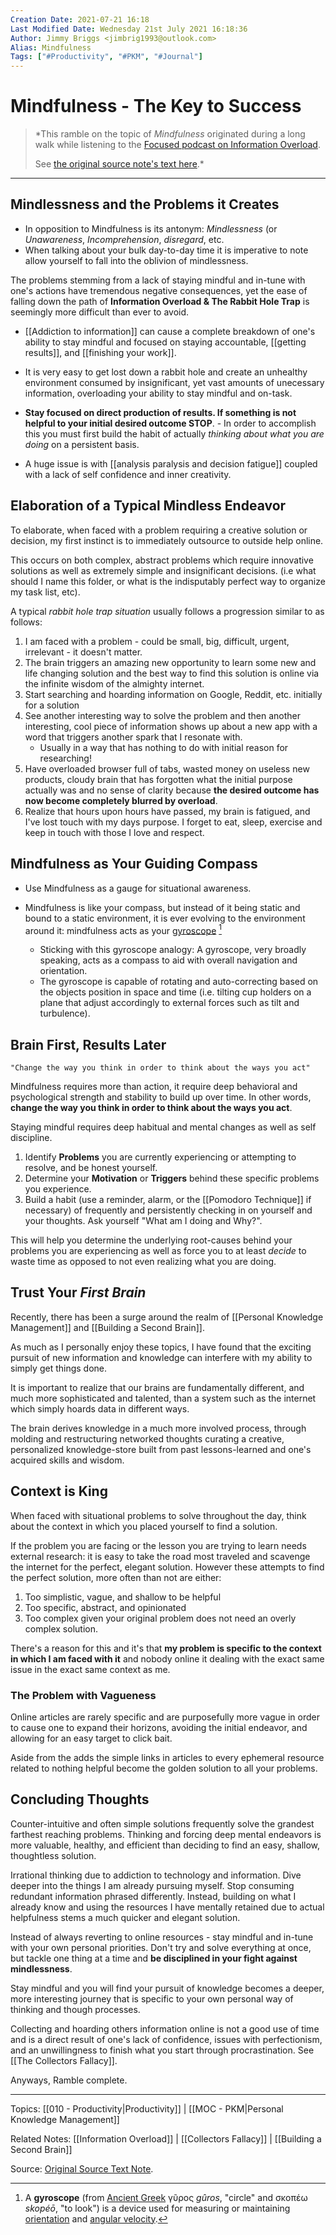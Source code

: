 ```yaml
---
Creation Date: 2021-07-21 16:18
Last Modified Date: Wednesday 21st July 2021 16:18:36
Author: Jimmy Briggs <jimbrig1993@outlook.com>
Alias: Mindfulness
Tags: ["#Productivity", "#PKM", "#Journal"]
---
```


# Mindfulness - The Key to Success

>*This ramble on the topic of *Mindfulness* originated during a long walk while listening to the [Focused podcast on Information Overload](https://pca.st/episode/91bfd694-bee3-4c77-9cd1-cb0fdedc95ef). 
>
>See [the original source note's text here](./assets/Mindfulness.txt).*

***

## Mindlessness and the Problems it Creates

- In opposition to Mindfulness is its antonym: *Mindlessness* (or *Unawareness*, *Incomprehension*, *disregard*, etc. 
- When talking about your bulk day-to-day time it is imperative to note allow yourself to fall into the oblivion of mindlessness. 

The problems stemming from a lack of staying mindful and in-tune with one's actions have tremendous negative consequences, yet the ease of falling down the path of **Information Overload & The Rabbit Hole Trap** is seemingly more difficult than ever to avoid.

- [[Addiction to information]] can cause a complete breakdown of one's ability to stay mindful and focused on staying accountable, [[getting results]], and [[finishing your work]].

- It is very easy to get lost down a rabbit hole and create an unhealthy environment consumed by insignificant, yet vast amounts of unecessary information, overloading your ability to stay mindful and on-task. 

- **Stay focused on direct production of results. If something is not helpful to your initial desired outcome STOP**. 
		- In order to accomplish this you must first build the habit of actually *thinking about what you are doing* on a persistent basis.

- A huge issue is with [[analysis paralysis and decision fatigue]] coupled with a lack of self confidence and inner creativity.

## Elaboration of a Typical Mindless Endeavor

To elaborate, when faced with a problem requiring a creative solution or decision, my first instinct is to immediately outsource to outside help online. 

This occurs on both complex, abstract problems which require innovative solutions as well as extremely simple and insignificant decisions. (i.e what should I name this folder, or what is the indisputably perfect way to organize my task list, etc). 

A typical *rabbit hole trap situation* usually follows a progression similar to as follows:

1. I am faced with a problem - could be small, big, difficult, urgent, irrelevant - it doesn't matter.
2. The brain triggers an amazing new opportunity to learn some new and life changing solution and the best way to find this solution is online via the infinite wisdom of the almighty internet. 
3. Start searching and hoarding information on Google, Reddit, etc. initially for a solution
4. See another interesting way to solve the problem and then another interesting, cool piece of information shows up about a new app with a word that triggers another spark that I resonate with.
   - Usually in a way that has nothing to do with initial reason for researching!
5. Have overloaded browser full of tabs, wasted money on useless new products, cloudy brain that has forgotten what the initial purpose actually was and no sense of clarity because **the desired outcome has now become completely blurred by overload**.
6. Realize that hours upon hours have passed, my brain is fatigued, and I've lost touch with my days purpose. I forget to eat, sleep, exercise and keep in touch with those I love and respect.

## Mindfulness as Your Guiding Compass

- Use Mindfulness as a gauge for situational awareness.

- Mindfulness is like your compass, but instead of it being static and bound to a static environment, it is ever evolving to the environment around it: mindfulness acts as your [gyroscope](https://en.wikipedia.org/wiki/Gyroscope) [^1]

  - Sticking with this gyroscope analogy: A gyroscope, very broadly speaking, acts as a compass to aid with overall navigation and orientation.
   - The gyroscope is capable of rotating and auto-correcting based on the objects position in space and time (i.e. tilting cup holders on a plane that adjust accordingly to external forces such as tilt and turbulence). 

## Brain First, Results Later

```ad-quote
"Change the way you think in order to think about the ways you act"
```

Mindfulness requires more than action, it require deep behavioral and psychological strength and stability to build up over time. In other words, **change the way you think in order to think about the ways you act**.

Staying mindful requires deep habitual and mental changes as well as self discipline.
	
1. Identify **Problems** you are currently experiencing or attempting to resolve, and be honest yourself.
2. Determine your **Motivation** or **Triggers** behind these specific problems you experience.
3. Build a habit (use a reminder, alarm, or the [[Pomodoro Technique]] if necessary) of frequently and persistently checking in on yourself and your thoughts. Ask yourself "What am I doing and Why?".

This will help you determine the underlying root-causes behind your problems you are experiencing as well as force you to at least *decide* to waste time as opposed to not even realizing what you are doing.

## Trust Your *First Brain*

Recently, there has been a surge around the realm of [[Personal Knowledge Management]] and [[Building a Second Brain]]. 

As much as I personally enjoy these topics, I have found that the exciting pursuit of new information and knowledge can interfere with my ability to simply get things done. 

It is important to realize that our brains are fundamentally different, and much more sophisticated and talented, than a system such as the internet which simply hoards data in different ways. 

The brain derives knowledge in a much more involved process, through molding and restructuring networked thoughts curating a creative, personalized knowledge-store built from past lessons-learned and one's acquired skills and wisdom. 

## Context is King

When faced with situational problems to solve throughout the day, think about the context in which you placed yourself to find a solution.

If the problem you are facing or the lesson you are trying to learn needs external research: it is easy to take the road most traveled and scavenge the internet for the perfect, elegant solution. However these attempts to find the perfect solution, more often than not are either:

1. Too simplistic, vague, and shallow to be helpful
2. Too specific, abstract, and opinionated 
3. Too complex given your original problem does not need an overly complex solution.

There's a reason for this and it's that **my problem is specific to the context in which I am faced with it** and nobody online it dealing with the exact same issue in the exact same context as me. 

### The Problem with Vagueness

Online articles are rarely specific and are purposefully more vague in order to cause one to expand their horizons, avoiding the initial endeavor, and allowing for an easy target to click bait. 

Aside from the adds the simple links in articles to every ephemeral resource related to nothing helpful become the golden solution to all your problems.

## Concluding Thoughts

Counter-intuitive and often simple solutions frequently solve the grandest farthest reaching problems. Thinking and forcing deep mental endeavors is more valuable, healthy, and efficient than deciding to find an easy, shallow, thoughtless solution. 

Irrational thinking due to addiction to technology and information. Dive deeper into the things I am already pursuing myself. Stop consuming redundant information phrased differently. Instead, building on what I already know and using the resources I have mentally retained due to actual helpfulness stems a much quicker and elegant solution.  

Instead of always reverting to online resources - stay mindful and in-tune with your own personal priorities. Don't try and solve everything at once, but tackle one thing at a time and **be disciplined in your fight against mindlessness**. 

Stay mindful and you will find your pursuit of knowledge becomes a deeper, more interesting journey that is specific to your own personal way of thinking and though processes. 

Collecting and hoarding others information online is not a good use of time and is a direct result of one's lack of confidence, issues with perfectionism, and an unwillingness to finish what you start through procrastination. See [[The Collectors Fallacy]].

Anyways, Ramble complete.

***

Topics: [[010 - Productivity|Productivity]] | [[MOC - PKM|Personal Knowledge Management]]

Related Notes: [[Information Overload]] | [[Collectors Fallacy]] | [[Building a Second Brain]]

Source: [Original Source Text Note](./assets/Mindfulness.txt).

[^1]: A **gyroscope** (from [Ancient Greek](https://en.wikipedia.org/wiki/Ancient_Greek) γῦρος *gûros*, "circle" and σκοπέω *skopéō*, "to look") is a device used for measuring or maintaining [orientation](https://en.wikipedia.org/wiki/Orientation_(geometry)) and [angular velocity](https://en.wikipedia.org/wiki/Angular_velocity).